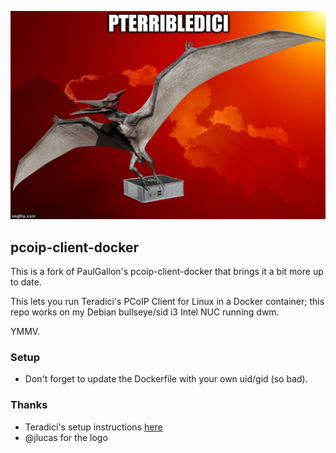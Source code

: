 ![pterribledici](/static/pterribledici.png)

## pcoip-client-docker
This is a fork of PaulGallon's pcoip-client-docker that brings it a bit more up to date.

This lets you run Teradici's PCoIP Client for Linux in a Docker container; this repo works on my Debian bullseye/sid i3 Intel NUC running dwm.

YMMV.

### Setup
* Don't forget to update the Dockerfile with your own uid/gid (so bad).

### Thanks
* Teradici's setup instructions [here](https://www.teradici.com/web-help/pcoip_client/linux/20.07/reference/docker_containers/)
* @jlucas for the logo
